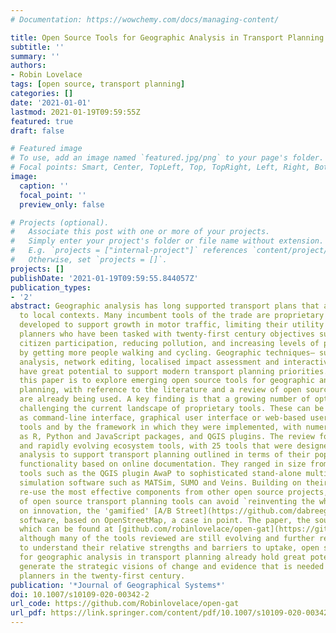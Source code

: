 ```yaml
---
# Documentation: https://wowchemy.com/docs/managing-content/

title: Open Source Tools for Geographic Analysis in Transport Planning
subtitle: ''
summary: ''
authors:
- Robin Lovelace
tags: [open source, transport planning]
categories: []
date: '2021-01-01'
lastmod: 2021-01-19T09:59:55Z
featured: true
draft: false

# Featured image
# To use, add an image named `featured.jpg/png` to your page's folder.
# Focal points: Smart, Center, TopLeft, Top, TopRight, Left, Right, BottomLeft, Bottom, BottomRight.
image:
  caption: ''
  focal_point: ''
  preview_only: false

# Projects (optional).
#   Associate this post with one or more of your projects.
#   Simply enter your project's folder or file name without extension.
#   E.g. `projects = ["internal-project"]` references `content/project/deep-learning/index.md`.
#   Otherwise, set `projects = []`.
projects: []
publishDate: '2021-01-19T09:59:55.844057Z'
publication_types:
- '2'
abstract: Geographic analysis has long supported transport plans that are appropriate
  to local contexts. Many incumbent tools of the trade are proprietary and were
  developed to support growth in motor traffic, limiting their utility for transport
  planners who have been tasked with twenty-first century objectives such as enabling
  citizen participation, reducing pollution, and increasing levels of physical activity
  by getting more people walking and cycling. Geographic techniques— such as route
  analysis, network editing, localised impact assessment and interactive map visualisation—
  have great potential to support modern transport planning priorities. The aim of
  this paper is to explore emerging open source tools for geographic analysis in transport
  planning, with reference to the literature and a review of open source tools that
  are already being used. A key finding is that a growing number of options exist,
  challenging the current landscape of proprietary tools. These can be classified
  as command-line interface, graphical user interface or web-based user interface
  tools and by the framework in which they were implemented, with numerous tools released
  as R, Python and JavaScript packages, and QGIS plugins. The review found a diverse
  and rapidly evolving ecosystem tools, with 25 tools that were designed for geographic
  analysis to support transport planning outlined in terms of their popularity and
  functionality based on online documentation. They ranged in size from single-purpose
  tools such as the QGIS plugin AwaP to sophisticated stand-alone multi-modal traffic
  simulation software such as MATSim, SUMO and Veins. Building on their ability to
  re-use the most effective components from other open source projects, developers
  of open source transport planning tools can avoid `reinventing the wheel' and focus
  on innovation, the 'gamified' [A/B Street](https://github.com/dabreegster/abstreet/#abstreetsimulation) 
  software, based on OpenStreetMap, a case in point. The paper, the source code of
  which can be found at [github.com/robinlovelace/open-gat](https://github.com/robinlovelace/open-gat), concludes that,
  although many of the tools reviewed are still evolving and further research is needed
  to understand their relative strengths and barriers to uptake, open source tools
  for geographic analysis in transport planning already hold great potential to help
  generate the strategic visions of change and evidence that is needed by transport
  planners in the twenty-first century.
publication: '*Journal of Geographical Systems*'
doi: 10.1007/s10109-020-00342-2
url_code: https://github.com/Robinlovelace/open-gat
url_pdf: https://link.springer.com/content/pdf/10.1007/s10109-020-00342-2.pdf
---
```

